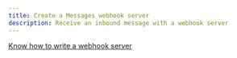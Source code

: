 ```yaml
---
title: Create a Messages webhook server
description: Receive an inbound message with a webhook server
---
```


[Know how to write a webhook server](/messages/code-snippets/inbound-message)
